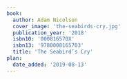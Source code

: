 ```yaml
---
book:
  author: Adam Nicolson
  cover_image: 'the-seabirds-cry.jpg'
  publication_year: '2018'
  isbn10: '000816570X'
  isbn13: '9780008165703'
  title: 'The Seabird’s Cry'
plan:
  date_added: '2019-08-13'
---
```

